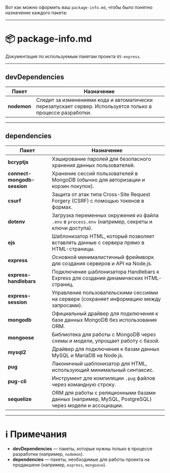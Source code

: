 Вот как можно оформить ваш `package-info.md`, чтобы было понятно назначение каждого пакета:

---

# 📦 package-info.md

Документация по используемым пакетам проекта `05-express`.

---

## devDependencies

| Пакет     | Назначение |
|-----------|------------|
| **nodemon** | Следит за изменениями кода и автоматически перезапускает сервер. Используется только в процессе разработки. |

---

## dependencies

| Пакет     | Назначение |
|-----------|------------|
| **bcryptjs** | Хэширование паролей для безопасного хранения данных пользователей. |
| **connect-mongodb-session** | Хранение сессий пользователей в MongoDB (обычно для авторизации и корзин покупок). |
| **csurf** | Защита от атак типа Cross-Site Request Forgery (CSRF) с помощью токенов в формах. |
| **dotenv** | Загрузка переменных окружения из файла `.env` в `process.env` (например, секреты и ключи доступа). |
| **ejs** | Шаблонизатор HTML, который позволяет вставлять данные с сервера прямо в HTML-страницы. |
| **express** | Основной минималистичный фреймворк для создания серверов и API на Node.js. |
| **express-handlebars** | Подключение шаблонизатора Handlebars к Express для создания динамических HTML-страниц. |
| **express-session** | Управление пользовательскими сессиями на сервере (сохраняет информацию между запросами). |
| **mongodb** | Официальный драйвер для подключения к базе данных MongoDB без использования ORM. |
| **mongoose** | Библиотека для работы с MongoDB через схемы и модели, упрощает работу с базой. |
| **mysql2** | Драйвер для подключения к базам данных MySQL и MariaDB на Node.js. |
| **pug** | Лаконичный шаблонизатор для HTML, использующий минимальный синтаксис. |
| **pug-cli** | Инструмент для компиляции `.pug` файлов через командную строку. |
| **sequelize** | ORM для работы с реляционными базами данных (например, MySQL, PostgreSQL) через модели и ассоциации. |

---

# ℹ️ Примечания

- **devDependencies** — пакеты, которые нужны только в процессе разработки (например, `nodemon`).
- **dependencies** — пакеты, необходимые для работы проекта на продакшене (например, `express`, `mongoose`).

